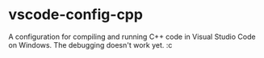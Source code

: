 # vscode-config-cpp

A configuration for compiling and running C++ code in Visual Studio Code on Windows. The debugging doesn't work yet. :c
